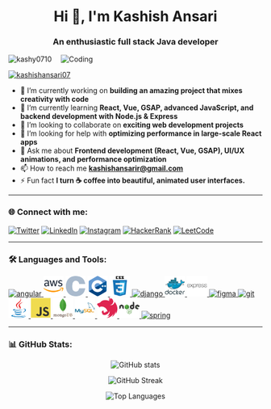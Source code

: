 <h1 align="center">Hi 👋, I'm Kashish Ansari</h1>
<h3 align="center">An enthusiastic full stack Java developer</h3>

<img align="right" alt="Coding" width="400" src="https://i.pinimg.com/1200x/c1/2a/e9/c12ae9004ea8c26c88856840e9de1476.jpg" />

<p align="left"> 
  <img src="https://komarev.com/ghpvc/?username=kashy0710&label=Profile%20views&color=0e75b6&style=flat" alt="kashy0710" /> 
</p>

<p align="left"> 
  <a href="https://twitter.com/kashishansari07" target="blank">
    <img src="https://img.shields.io/twitter/follow/kashishansari07?logo=twitter&style=for-the-badge" alt="kashishansari07" />
  </a> 
</p>

- 🔭 I’m currently working on **building an amazing project that mixes creativity with code**  
- 🌱 I’m currently learning **React, Vue, GSAP, advanced JavaScript, and backend development with Node.js & Express**  
- 👯 I’m looking to collaborate on **exciting web development projects**  
- 🤝 I’m looking for help with **optimizing performance in large-scale React apps**  
- 💬 Ask me about **Frontend development (React, Vue, GSAP), UI/UX animations, and performance optimization**  
- 📫 How to reach me **kashishansarir@gmail.com**  
- ⚡ Fun fact **I turn ☕ coffee into beautiful, animated user interfaces.**  

---

### 🌐 Connect with me:
<p align="left">
<a href="https://twitter.com/kashishansari07" target="blank"><img align="center" src="https://raw.githubusercontent.com/rahuldkjain/github-profile-readme-generator/master/src/images/icons/Social/twitter.svg" alt="Twitter" height="30" width="40" /></a>
<a href="https://linkedin.com/in/kashishansari07" target="blank"><img align="center" src="https://raw.githubusercontent.com/rahuldkjain/github-profile-readme-generator/master/src/images/icons/Social/linked-in-alt.svg" alt="LinkedIn" height="30" width="40" /></a>
<a href="https://instagram.com/_kashishansari" target="blank"><img align="center" src="https://raw.githubusercontent.com/rahuldkjain/github-profile-readme-generator/master/src/images/icons/Social/instagram.svg" alt="Instagram" height="30" width="40" /></a>
<a href="https://www.hackerrank.com/kashish_ansari" target="blank"><img align="center" src="https://raw.githubusercontent.com/rahuldkjain/github-profile-readme-generator/master/src/images/icons/Social/hackerrank.svg" alt="HackerRank" height="30" width="40" /></a>
<a href="https://www.leetcode.com/kashish_ansari" target="blank"><img align="center" src="https://raw.githubusercontent.com/rahuldkjain/github-profile-readme-generator/master/src/images/icons/Social/leet-code.svg" alt="LeetCode" height="30" width="40" /></a>
</p>

---

### 🛠 Languages and Tools:
<p align="left">
<a href="https://angular.io" target="_blank" rel="noreferrer"> <img src="https://angular.io/assets/images/logos/angular/angular.svg" alt="angular" width="40" height="40"/> </a> 
<a href="https://aws.amazon.com" target="_blank" rel="noreferrer"> <img src="https://raw.githubusercontent.com/devicons/devicon/master/icons/amazonwebservices/amazonwebservices-original-wordmark.svg" alt="aws" width="40" height="40"/> </a> 
<a href="https://www.cprogramming.com/" target="_blank" rel="noreferrer"> <img src="https://raw.githubusercontent.com/devicons/devicon/master/icons/c/c-original.svg" alt="c" width="40" height="40"/> </a> 
<a href="https://www.w3schools.com/cpp/" target="_blank" rel="noreferrer"> <img src="https://raw.githubusercontent.com/devicons/devicon/master/icons/cplusplus/cplusplus-original.svg" alt="cplusplus" width="40" height="40"/> </a> 
<a href="https://www.w3schools.com/css/" target="_blank" rel="noreferrer"> <img src="https://raw.githubusercontent.com/devicons/devicon/master/icons/css3/css3-original-wordmark.svg" alt="css3" width="40" height="40"/> </a> 
<a href="https://www.djangoproject.com/" target="_blank" rel="noreferrer"> <img src="https://cdn.worldvectorlogo.com/logos/django.svg" alt="django" width="40" height="40"/> </a> 
<a href="https://www.docker.com/" target="_blank" rel="noreferrer"> <img src="https://raw.githubusercontent.com/devicons/devicon/master/icons/docker/docker-original-wordmark.svg" alt="docker" width="40" height="40"/> </a> 
<a href="https://expressjs.com" target="_blank" rel="noreferrer"> <img src="https://raw.githubusercontent.com/devicons/devicon/master/icons/express/express-original-wordmark.svg" alt="express" width="40" height="40"/> </a> 
<a href="https://www.figma.com/" target="_blank" rel="noreferrer"> <img src="https://www.vectorlogo.zone/logos/figma/figma-icon.svg" alt="figma" width="40" height="40"/> </a> 
<a href="https://git-scm.com/" target="_blank" rel="noreferrer"> <img src="https://www.vectorlogo.zone/logos/git-scm/git-scm-icon.svg" alt="git" width="40" height="40"/> </a> 
<a href="https://www.java.com" target="_blank" rel="noreferrer"> <img src="https://raw.githubusercontent.com/devicons/devicon/master/icons/java/java-original.svg" alt="java" width="40" height="40"/> </a> 
<a href="https://developer.mozilla.org/en-US/docs/Web/JavaScript" target="_blank" rel="noreferrer"> <img src="https://raw.githubusercontent.com/devicons/devicon/master/icons/javascript/javascript-original.svg" alt="javascript" width="40" height="40"/> </a> 
<a href="https://www.mongodb.com/" target="_blank" rel="noreferrer"> <img src="https://raw.githubusercontent.com/devicons/devicon/master/icons/mongodb/mongodb-original-wordmark.svg" alt="mongodb" width="40" height="40"/> </a> 
<a href="https://www.mysql.com/" target="_blank" rel="noreferrer"> <img src="https://raw.githubusercontent.com/devicons/devicon/master/icons/mysql/mysql-original-wordmark.svg" alt="mysql" width="40" height="40"/> </a> 
<a href="https://nestjs.com/" target="_blank" rel="noreferrer"> <img src="https://raw.githubusercontent.com/devicons/devicon/master/icons/nestjs/nestjs-plain.svg" alt="nestjs" width="40" height="40"/> </a> 
<a href="https://nodejs.org" target="_blank" rel="noreferrer"> <img src="https://raw.githubusercontent.com/devicons/devicon/master/icons/nodejs/nodejs-original-wordmark.svg" alt="nodejs" width="40" height="40"/> </a> 
<a href="https://spring.io/" target="_blank" rel="noreferrer"> <img src="https://www.vectorlogo.zone/logos/springio/springio-icon.svg" alt="spring" width="40" height="40"/> </a> 
</p>

---

### 📊 GitHub Stats:
<p align="center">
  <img src="https://github-readme-stats.vercel.app/api?username=kashy0710&show_icons=true&theme=tokyonight" alt="GitHub stats" />
</p>
<p align="center">
  <img src="https://streak-stats.demolab.com?user=kashy0710&theme=tokyonight&date_format=j%20M%5B%20Y%5D&v=1" alt="GitHub Streak" />
</p>
<p align="center">
  <img src="https://github-readme-stats.vercel.app/api/top-langs/?username=kashy0710&layout=compact&theme=tokyonight" alt="Top Languages" />
</p>
